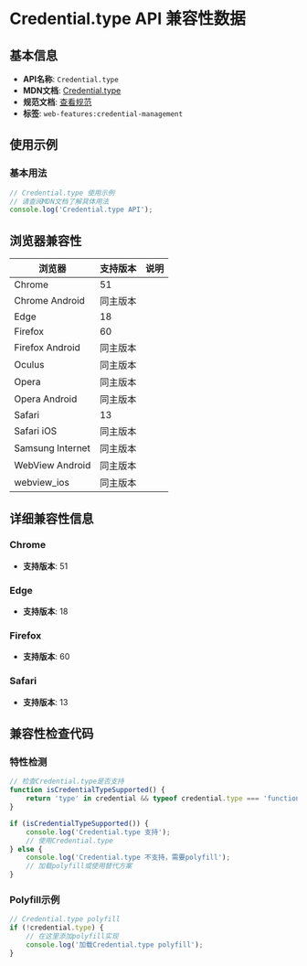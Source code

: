 # Credential.type API 兼容性数据

## 基本信息

- **API名称**: `Credential.type`
- **MDN文档**: [Credential.type](https://developer.mozilla.org/docs/Web/API/Credential/type)
- **规范文档**: [查看规范](https://w3c.github.io/webappsec-credential-management/#dom-credential-type)
- **标签**: `web-features:credential-management`

## 使用示例

### 基本用法

```javascript
// Credential.type 使用示例
// 请查阅MDN文档了解具体用法
console.log('Credential.type API');
```

## 浏览器兼容性

| 浏览器 | 支持版本 | 说明 |
|--------|----------|------|
| Chrome | 51 |  |
| Chrome Android | 同主版本 |  |
| Edge | 18 |  |
| Firefox | 60 |  |
| Firefox Android | 同主版本 |  |
| Oculus | 同主版本 |  |
| Opera | 同主版本 |  |
| Opera Android | 同主版本 |  |
| Safari | 13 |  |
| Safari iOS | 同主版本 |  |
| Samsung Internet | 同主版本 |  |
| WebView Android | 同主版本 |  |
| webview_ios | 同主版本 |  |

## 详细兼容性信息

### Chrome

- **支持版本**: 51

### Edge

- **支持版本**: 18

### Firefox

- **支持版本**: 60

### Safari

- **支持版本**: 13

## 兼容性检查代码

### 特性检测

```javascript
// 检查Credential.type是否支持
function isCredentialTypeSupported() {
    return 'type' in credential && typeof credential.type === 'function';
}

if (isCredentialTypeSupported()) {
    console.log('Credential.type 支持');
    // 使用Credential.type
} else {
    console.log('Credential.type 不支持，需要polyfill');
    // 加载polyfill或使用替代方案
}
```

### Polyfill示例

```javascript
// Credential.type polyfill
if (!credential.type) {
    // 在这里添加polyfill实现
    console.log('加载Credential.type polyfill');
}
```

